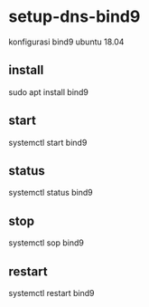 # setup-dns-bind9
konfigurasi bind9 ubuntu 18.04


## install
sudo apt install bind9

## start
systemctl start bind9

## status
systemctl status bind9

## stop
systemctl sop bind9

## restart
systemctl restart bind9
